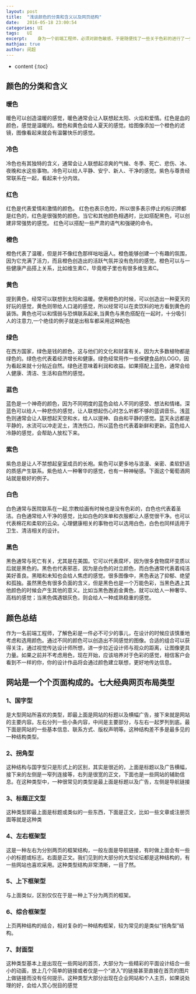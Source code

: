 ```yaml
---
layout: post
title:  "浅谈颜色的分类和含义以及网页结构"
date:   2016-05-18 23:00:54
categories: UI
tags:	UI
excerpt:	身为一个前端工程师，必须对颜色敏感，于是随便找了一些关于色彩的进行了一些了解。附属一些常见的网站布局。
mathjax: true
author:	闵超
---
```


* content
{:toc}

##		颜色的分类和含义

###		暖色
	
暖色可以创造温暖的感觉，暖色通常会让人联想起太阳、火焰和爱情。红色是血的颜色，感觉是温暖的。橙色和黄色会给人夏天的感觉。给图像添加一个橙色的滤镜，图像看起来就会有温馨快乐的感觉。

### 	冷色
冷色也有其独特的含义，通常会让人联想起凉爽的气候、冬季、死亡、悲伤、冰、夜晚和水这些事物。冷色可以给人平静、安宁、新人、干净的感觉。紫色与尊贵经常联系在一起，看起来十分内敛。


###		红色	
红色是代表爱情和激情的颜色。	红色也表示危险，所以很多表示停止的标识牌都是红色的，红色是很强势的颜色，当它和其他颜色相遇时，比如搭配黑色，可以创建非常强势的感觉。	红色可以搭配一些严肃的语气和强硬的命令。

###		橙色	
橙色代表了温暖，但是并不像红色那样咄咄逼人。橙色能够创建一个有趣的氛围，因为它充满了活力，而且橙色创造出的活跃气氛并没有危险的感觉。橙色可以与一些健康产品搭上关系，比如维生素C，毕竟橙子里也有很多维生素C。

###		黄色 

提到黄色，经常可以联想到太阳和温暖。使用橙色的时候，可以创造出一种夏天的好玩的感觉，黄色则带给人口渴的感觉，所以经常可以在卖饮料的地方看到黄色的装饰。黄色也可以和懦弱与恐惧联系起来,当黄色与黑色搭配在一起时，十分吸引人的注意力,一个绝佳的例子就是出租车都采用这种配色

###		绿色	
在西方国家，绿色是钱的颜色，这与他们的文化和财富有关。因为大多数植物都是绿色的。绿色也代表着经济增长和健康。绿色经常用作一些保健食品的LOGO，因为看起来就十分贴近自然。绿色还意味着利润和收益。如果搭配上蓝色，通常会给人健康、清洁、生活和自然的感觉。

###		蓝色
蓝色是一个神奇的颜色，因为不同明度的蓝色会给人不同的感受、想法和情绪。深蓝色可以给人一种悲伤的感觉，让人联想起伤心时怎么听都不够的蓝调音乐。浅蓝色则通常会让人联想起天空和水，给人以提神、自由和平静的感觉。蓝天永远都是平静的，水流可以冲走泥土，清洗伤口，所以蓝色也代表着新鲜和更新。蓝色给人冷静的感觉，会帮助人放松下来。

###		紫色
紫色总是让人不禁想起皇室成员的长袍。紫色可以更多地与浪漫、亲密、柔软舒适的质感产生联系。紫色给人一种奢华的感觉，也有一种神秘感。下面这个葡萄酒网站就是极好的例子。

###		白色
白色通常与医院联系在一起,宗教绘画有时候也是没有色彩的，白色也代表着圣洁。白色通常给人干净的感觉，比如白色的床单和衣服都让人感觉很干净。也可以代表棉花和柔软的云朵。心理健康相关的事物也可以选用白色，白色也同样适用于卫生、清洁相关的设计。

###		黑色
黑色通常与死亡有关，尤其是在美国。它可以代表腐坏，因为很多食物腐坏变质以后就是黑色的。黑色也代表邪恶，因为是白色的对立颜色，而白色通常代表着纯洁美好善良。黑暗和未知也会给人焦虑的感觉。很多图像中，黑色表达了抑郁、绝望和孤独。虽然黑色有很多负面的含义，但是黑色也是一个万能色彩，当黑色遇上其他颜色的时候会产生其他的意义。比如当黑色邂逅金黄色，就可以给人一种奢华、高档的感觉；当黑色偶遇银灰色，则会给人一种成熟稳重的感觉。

##		颜色总结

作为一名前端工程师，了解色彩是一件必不可少的事儿，在设计的时候应该慎重地考虑和选用颜色。通过不同的颜色可以创造出不同感觉的图像。合适的组合可以获得关注，通过视觉传达设计师所想，进一步拉近设计师与观众的距离，让图像更具力量。如果之前并不考虑用色，现在开始，应该培养对于色彩的感觉，相信客户会看到不一样的你，你的设计作品将会通过颜色建立联想，更好地传达信息。
	

## 		网站是一个个页面构成的。七大经典网页布局类型

###		1、国字型
是大型网站所喜欢的类型，即最上面是网站的标题以及横幅广告，接下来就是网站的主要内容。左右分列一些小条内容，中间是主要部分，与左右一起罗列到底。最下面是网站的一些基本信息、联系方式、版权声明等。这种结构差不多是最多见的一种结构类型。

###		2、拐角型

这种结构与国字型只是形式上的区别，其实是很近的，上面是标题以及广告横幅，接下来的左侧是一窄列连接等，右列是很宽的正文，下面也是一些网站的辅助信息。在这种类型中，一种很常见的类型是最上面是标题以及广告，左侧是导航链接

###		3、标题正文型

这种类型即最上面是标题或类似的一些东西，下面是正文，比如一些文章或注册页面等就是这种类

###		4、左右框架型

这是一种左右为分别两页的框架结构，一般左面是导航链接，有时做上面会有一些小的标题或标志。右面是正文。我们见到的大部分的大型论坛都是这种结构的，有一些网站也喜欢采用。这种类型结构非常清晰，一目了然。

###		5、上下框架型
与上面类似，区别仅仅在于是一种上下分为两页的框架。

###		6、综合框架型
上页两种结构的结合，相对复杂的一种结构框架，较为常见的是类似“拐角型”结构。

###		7、封面型

这种类型基本上是出现在一些网站的首页，大部分为一些精彩的平面设计结合一些小的动画，放上几个简单的链接或者仅是一个“进入”的链接甚至直接在首页的图片上做链接而没有任何提示。这种类型大部分出现在企业网站和个人主页，如果说处理的好，会给人赏心悦目的感觉
